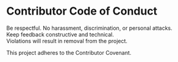 # Contributor Code of Conduct

Be respectful. No harassment, discrimination, or personal attacks.  
Keep feedback constructive and technical.  
Violations will result in removal from the project.

This project adheres to the Contributor Covenant.

